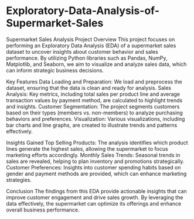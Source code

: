 # Exploratory-Data-Analysis-of-Supermarket-Sales

Supermarket Sales Analysis Project
Overview
This project focuses on performing an Exploratory Data Analysis (EDA) of a supermarket sales dataset to uncover insights about customer behavior and sales performance.
By utilizing Python libraries such as Pandas, NumPy, Matplotlib, and Seaborn, we aim to visualize and analyze sales data, which can inform strategic business decisions.

Key Features
Data Loading and Preparation: We load and preprocess the dataset, ensuring that the data is clean and ready for analysis.
Sales Analysis: Key metrics, including total sales per product line and average transaction values by payment method, are calculated to highlight trends and insights.
Customer Segmentation: The project segments customers based on their types (members vs. non-members) to analyze purchasing behaviors and preferences.
Visualization: Various visualizations, including bar charts and line graphs, are created to illustrate trends and patterns effectively.

Insights Gained
Top Selling Products: The analysis identifies which product lines generate the highest sales, allowing the supermarket to focus marketing efforts accordingly.
Monthly Sales Trends: Seasonal trends in sales are revealed, helping to plan inventory and promotions strategically.
Customer Preferences: Insights into customer spending habits based on gender and payment methods are provided, which can enhance marketing strategies.

Conclusion
The findings from this EDA provide actionable insights that can improve customer engagement and drive sales growth. 
By leveraging the data effectively, the supermarket can optimize its offerings and enhance overall business performance.
